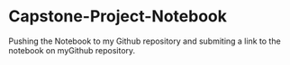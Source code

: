 # Capstone-Project-Notebook
Pushing the Notebook to my Github repository and submiting a link to the notebook on myGithub repository.

